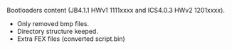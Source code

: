 Bootloaders content (JB4.1.1 HWv1 1111xxxx and ICS4.0.3 HWv2 1201xxxx).

* Only removed bmp files.
* Directory structure keeped.
* Extra FEX files (converted script.bin)

